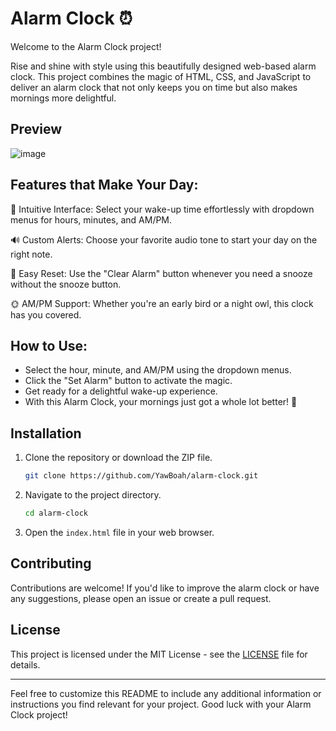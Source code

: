 # Alarm Clock ⏰
Welcome to the Alarm Clock project!

Rise and shine with style using this beautifully designed web-based alarm clock. This project combines the magic of HTML, CSS, and JavaScript to deliver an alarm clock that not only keeps you on time but also makes mornings more delightful.

## Preview
![image](https://github.com/YawBoah/Alarm-Clock/assets/126890146/f889b301-c1c6-483e-8cf5-038bdc8d4d39)

## Features that Make Your Day:
🚀 Intuitive Interface: Select your wake-up time effortlessly with dropdown menus for hours, minutes, and AM/PM.

🔊 Custom Alerts: Choose your favorite audio tone to start your day on the right note.

🔄 Easy Reset: Use the "Clear Alarm" button whenever you need a snooze without the snooze button.

🌞 AM/PM Support: Whether you're an early bird or a night owl, this clock has you covered.

## How to Use:
- Select the hour, minute, and AM/PM using the dropdown menus.
- Click the "Set Alarm" button to activate the magic.
- Get ready for a delightful wake-up experience.
- With this Alarm Clock, your mornings just got a whole lot better! 🌅

## Installation

1. Clone the repository or download the ZIP file.
   ```bash
   git clone https://github.com/YawBoah/alarm-clock.git
   ```

2. Navigate to the project directory.
   ```bash
   cd alarm-clock
   ```

3. Open the `index.html` file in your web browser.

## Contributing

Contributions are welcome! If you'd like to improve the alarm clock or have any suggestions, please open an issue or create a pull request.

## License

This project is licensed under the MIT License - see the [LICENSE](LICENSE) file for details.

---

Feel free to customize this README to include any additional information or instructions you find relevant for your project. Good luck with your Alarm Clock project!


